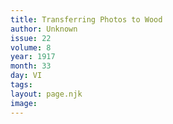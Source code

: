 ```yaml
---
title: Transferring Photos to Wood
author: Unknown
issue: 22
volume: 8
year: 1917
month: 33
day: VI
tags:
layout: page.njk
image:
---
```





